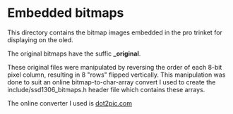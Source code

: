 # Embedded bitmaps

This directory contains the bitmap images embedded in the pro trinket for displaying on the oled.

The original bitmaps have the suffic **_original**.

These original files were manipulated by reversing the order of each 8-bit pixel column, resulting in 8 "rows" flipped vertically.  This manipulation was done to suit an online bitmap-to-char-array convert I used to create the include/ssd1306_bitmaps.h header file which contains these arrays.

The online converter I used is [dot2pic.com][link_web_dot2pic]

[link_web_dot2pic]:http://dot2pic.com/

